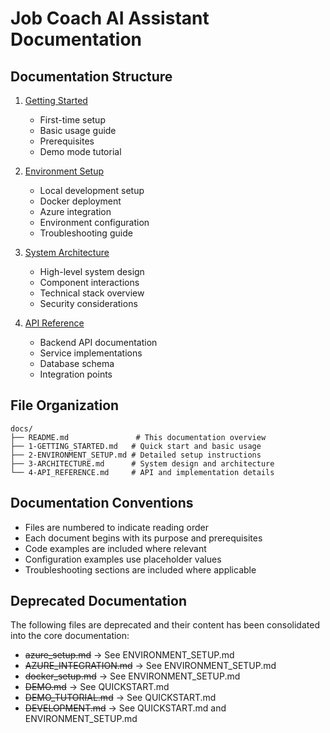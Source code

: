 # Job Coach AI Assistant Documentation

## Documentation Structure

1. [Getting Started](1-GETTING_STARTED.md)
   - First-time setup
   - Basic usage guide
   - Prerequisites
   - Demo mode tutorial

2. [Environment Setup](2-ENVIRONMENT_SETUP.md)
   - Local development setup
   - Docker deployment
   - Azure integration
   - Environment configuration
   - Troubleshooting guide

3. [System Architecture](3-ARCHITECTURE.md)
   - High-level system design
   - Component interactions
   - Technical stack overview
   - Security considerations

4. [API Reference](4-API_REFERENCE.md)
   - Backend API documentation
   - Service implementations
   - Database schema
   - Integration points

## File Organization

```
docs/
├── README.md               # This documentation overview
├── 1-GETTING_STARTED.md   # Quick start and basic usage
├── 2-ENVIRONMENT_SETUP.md # Detailed setup instructions
├── 3-ARCHITECTURE.md      # System design and architecture
└── 4-API_REFERENCE.md     # API and implementation details
```

## Documentation Conventions

- Files are numbered to indicate reading order
- Each document begins with its purpose and prerequisites
- Code examples are included where relevant
- Configuration examples use placeholder values
- Troubleshooting sections are included where applicable

## Deprecated Documentation

The following files are deprecated and their content has been consolidated into the core documentation:

- ~~azure_setup.md~~ → See ENVIRONMENT_SETUP.md
- ~~AZURE_INTEGRATION.md~~ → See ENVIRONMENT_SETUP.md
- ~~docker_setup.md~~ → See ENVIRONMENT_SETUP.md
- ~~DEMO.md~~ → See QUICKSTART.md
- ~~DEMO_TUTORIAL.md~~ → See QUICKSTART.md
- ~~DEVELOPMENT.md~~ → See QUICKSTART.md and ENVIRONMENT_SETUP.md 
